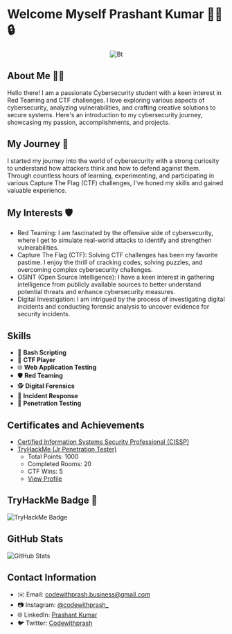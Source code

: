 # Welcome Myself Prashant Kumar 👨‍💻🔒
<p align="center"><img src="https://user-images.githubusercontent.com/49580304/110318584-81067880-7fc2-11eb-8391-152d308e7f2b.gif" alt="Bt">

## About Me 🕵️‍♂️

Hello there! I am a passionate Cybersecurity student with a keen interest in Red Teaming and CTF challenges. I love exploring various aspects of cybersecurity, analyzing vulnerabilities, and crafting creative solutions to secure systems. Here's an introduction to my cybersecurity journey, showcasing my passion, accomplishments, and projects.

## My Journey 🚀

I started my journey into the world of cybersecurity with a strong curiosity to understand how attackers think and how to defend against them. Through countless hours of learning, experimenting, and participating in various Capture The Flag (CTF) challenges, I've honed my skills and gained valuable experience.

## My Interests 🛡️

- Red Teaming: I am fascinated by the offensive side of cybersecurity, where I get to simulate real-world attacks to identify and strengthen vulnerabilities.
- Capture The Flag (CTF): Solving CTF challenges has been my favorite pastime. I enjoy the thrill of cracking codes, solving puzzles, and overcoming complex cybersecurity challenges.
- OSINT (Open Source Intelligence): I have a keen interest in gathering intelligence from publicly available sources to better understand potential threats and enhance cybersecurity measures.
- Digital Investigation: I am intrigued by the process of investigating digital incidents and conducting forensic analysis to uncover evidence for security incidents.

## Skills
- 💬 **Bash Scripting**
- 🚀 **CTF Player**
- 🌐 **Web Application Testing**
- 🛡️ **Red Teaming**
- 🕵️ **Digital Forensics**
- 🚨 **Incident Response**
- 🔐 **Penetration Testing**

## Certificates and Achievements
- [Certified Information Systems Security Professional (CISSP)](https://example.com/cissp-certificate)
- [TryHackMe (Jr Penetration Tester)]([https://tryhackme.com/p/codewithprash](https://tryhackme-certificates.s3-eu-west-1.amazonaws.com/THM-IJXFUIPNA1.png))
  - Total Points: 1000
  - Completed Rooms: 20
  - CTF Wins: 5
  - [View Profile](https://tryhackme.com/p/codewithprash)

  
## TryHackMe Badge 🏅

![TryHackMe Badge](https://tryhackme.com/badge/1153910)

## GitHub Stats
![GitHub Stats](https://github-readme-stats.vercel.app/api?username=prash0xd&show_icons=true&theme=dark)

## Contact Information
- ✉️ Email: codewithprash.business@gmail.com
- 📷 Instagram: [@codewithprash_](https://www.instagram.com/codewithprash_/)
- 🌐 LinkedIn: [Prashant Kumar]([https://www.linkedin.com/in/johndoe](https://www.linkedin.com/in/c0dewithprash/))
- 🐦 Twitter: [Codewithprash]([https://twitter.com/johndoe](https://twitter.com/code_with_prash))
